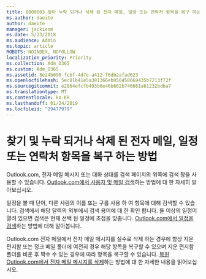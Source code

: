 ```yaml
---
title: 8000003 찾아 누락 되거나 삭제 된 전자 메일, 일정 또는 연락처 항목을 복구 하는 방법
ms.author: daeite
author: daeite
manager: jackiesm
ms.date: 5/23/2018
ms.audience: Admin
ms.topic: article
ROBOTS: NOINDEX, NOFOLLOW
localization_priority: Priority
ms.collection: Adm_O365
ms.custom: Adm_O365
ms.assetid: 8e24b096-fcbf-4d7e-a412-f6db2afad623
ms.openlocfilehash: 5ec81b41e5a381366eb050458669435b7213f72f
ms.sourcegitcommit: e2864efcfb493b6e46b662b746661a61232bdba7
ms.translationtype: MT
ms.contentlocale: ko-KR
ms.lasthandoff: 01/24/2019
ms.locfileid: "29477979"
---
```

# <a name="how-to-find-and-recover-missing-or-deleted-email-calendar-or-contacts-items"></a>찾기 및 누락 되거나 삭제 된 전자 메일, 일정 또는 연락처 항목을 복구 하는 방법

Outlook.com, 전자 메일 메시지 또는 대화 상대를 검색 페이지의 위쪽에 검색 창을 사용할 수 있습니다. [Outlook.com에서 사용자 및 메일 검색](https://support.office.com/article/88108edf-028e-4306-b87e-7400bbb40aa7)하는 방법에 대 한 자세히 알아보십시오.
  
일정을 볼 때 단어, 다른 사람의 이름 또는 구를 사용 하 여 항목에 대해 검색할 수 있습니다. 검색에서 해당 달력의 외부에서 검색 용어에 대 한 확인 합니다. 둘 이상의 일정이 열려 있으면 검색은 현재 선택 된 일정에 초점을 맞춥니다. [Outlook.com에서 일정을 검색](https://support.office.com/article/5bc05289-c84c-4849-95a8-7eac05ed478a)하는 방법에 대해 알아봅니다.
  
Outlook.com 전자 메일에서 전자 메일 메시지를 실수로 삭제 하는 경우에 항상 지운 편지함 또는 정크 메일 폴더에 여전히 경우 해당 항목을 복구할 수 있으며 지운 편지함 폴더를 비운 후 짝수 수 있는 경우에 따라 항목을 복구할 수 있습니다. [복원 Outlook.com에서 전자 메일 메시지를 삭제](https://support.office.com/article/cf06ab1b-ae0b-418c-a4d9-4e895f83ed50)하는 방법에 대 한 자세한 내용을 읽어보십시오.
  

